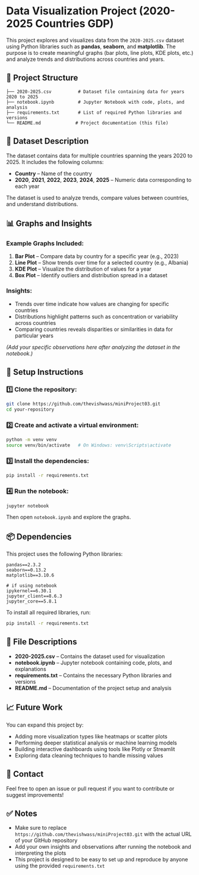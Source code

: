 # Data Visualization Project (2020-2025 Countries GDP)

This project explores and visualizes data from the `2020-2025.csv` dataset using Python libraries such as **pandas**, **seaborn**, and **matplotlib**. The purpose is to create meaningful graphs (bar plots, line plots, KDE plots, etc.) and analyze trends and distributions across countries and years.

## 📂 Project Structure

```
├── 2020-2025.csv          # Dataset file containing data for years 2020 to 2025
├── notebook.ipynb         # Jupyter Notebook with code, plots, and analysis
├── requirements.txt       # List of required Python libraries and versions
└── README.md             # Project documentation (this file)
```

## 📖 Dataset Description

The dataset contains data for multiple countries spanning the years 2020 to 2025. It includes the following columns:

- **Country** – Name of the country
- **2020**, **2021**, **2022**, **2023**, **2024**, **2025** – Numeric data corresponding to each year

The dataset is used to analyze trends, compare values between countries, and understand distributions.

## 📊 Graphs and Insights

### Example Graphs Included:

1. **Bar Plot** – Compare data by country for a specific year (e.g., 2023)
2. **Line Plot** – Show trends over time for a selected country (e.g., Albania)
3. **KDE Plot** – Visualize the distribution of values for a year
4. **Box Plot** – Identify outliers and distribution spread in a dataset

### Insights:

- Trends over time indicate how values are changing for specific countries
- Distributions highlight patterns such as concentration or variability across countries
- Comparing countries reveals disparities or similarities in data for particular years

*(Add your specific observations here after analyzing the dataset in the notebook.)*

## 🚀 Setup Instructions

### 1️⃣ Clone the repository:
```bash
git clone https://github.com/thevishwass/miniProject03.git
cd your-repository
```

### 2️⃣ Create and activate a virtual environment:
```bash
python -m venv venv
source venv/bin/activate   # On Windows: venv\Scripts\activate
```

### 3️⃣ Install the dependencies:
```bash
pip install -r requirements.txt
```

### 4️⃣ Run the notebook:
```bash
jupyter notebook
```
Then open `notebook.ipynb` and explore the graphs.

## 📦 Dependencies

This project uses the following Python libraries:

```
pandas==2.3.2
seaborn==0.13.2
matplotlib==3.10.6

# if using notebook
ipykernel==6.30.1
jupyter_client==8.6.3
jupyter_core==5.8.1
```

To install all required libraries, run:
```bash
pip install -r requirements.txt
```

## 📂 File Descriptions

- **2020-2025.csv** – Contains the dataset used for visualization
- **notebook.ipynb** – Jupyter notebook containing code, plots, and explanations
- **requirements.txt** – Contains the necessary Python libraries and versions
- **README.md** – Documentation of the project setup and analysis

## 📈 Future Work

You can expand this project by:

- Adding more visualization types like heatmaps or scatter plots
- Performing deeper statistical analysis or machine learning models
- Building interactive dashboards using tools like Plotly or Streamlit
- Exploring data cleaning techniques to handle missing values

## 📩 Contact

Feel free to open an issue or pull request if you want to contribute or suggest improvements!

## ✅ Notes

- Make sure to replace `https://github.com/thevishwass/miniProject03.git` with the actual URL of your GitHub repository
- Add your own insights and observations after running the notebook and interpreting the plots
- This project is designed to be easy to set up and reproduce by anyone using the provided `requirements.txt`
